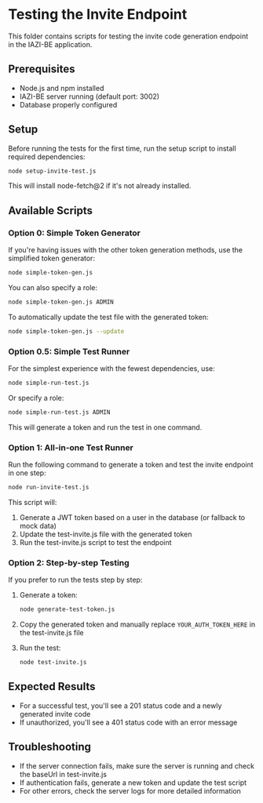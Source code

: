 # Testing the Invite Endpoint

This folder contains scripts for testing the invite code generation endpoint in the IAZI-BE application.

## Prerequisites

- Node.js and npm installed
- IAZI-BE server running (default port: 3002)
- Database properly configured

## Setup

Before running the tests for the first time, run the setup script to install required dependencies:

```bash
node setup-invite-test.js
```

This will install node-fetch@2 if it's not already installed.

## Available Scripts

### Option 0: Simple Token Generator

If you're having issues with the other token generation methods, use the simplified token generator:

```bash
node simple-token-gen.js
```

You can also specify a role:

```bash
node simple-token-gen.js ADMIN
```

To automatically update the test file with the generated token:

```bash
node simple-token-gen.js --update
```

### Option 0.5: Simple Test Runner

For the simplest experience with the fewest dependencies, use:

```bash
node simple-run-test.js
```

Or specify a role:

```bash
node simple-run-test.js ADMIN
```

This will generate a token and run the test in one command.

### Option 1: All-in-one Test Runner

Run the following command to generate a token and test the invite endpoint in one step:

```bash
node run-invite-test.js
```

This script will:
1. Generate a JWT token based on a user in the database (or fallback to mock data)
2. Update the test-invite.js file with the generated token
3. Run the test-invite.js script to test the endpoint

### Option 2: Step-by-step Testing

If you prefer to run the tests step by step:

1. Generate a token:
   ```bash
   node generate-test-token.js
   ```

2. Copy the generated token and manually replace `YOUR_AUTH_TOKEN_HERE` in the test-invite.js file

3. Run the test:
   ```bash
   node test-invite.js
   ```

## Expected Results

- For a successful test, you'll see a 201 status code and a newly generated invite code
- If unauthorized, you'll see a 401 status code with an error message

## Troubleshooting

- If the server connection fails, make sure the server is running and check the baseUrl in test-invite.js
- If authentication fails, generate a new token and update the test script
- For other errors, check the server logs for more detailed information
